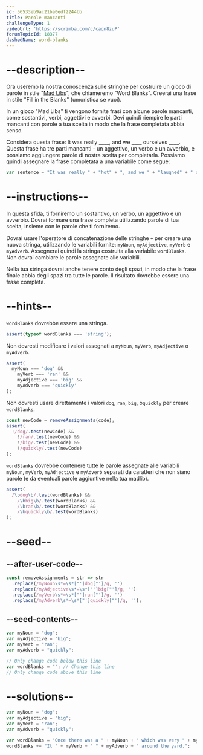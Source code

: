 ```yaml
---
id: 56533eb9ac21ba0edf2244bb
title: Parole mancanti
challengeType: 1
videoUrl: 'https://scrimba.com/c/caqn8zuP'
forumTopicId: 18377
dashedName: word-blanks
---
```


# --description--

Ora useremo la nostra conoscenza sulle stringhe per costruire un gioco di parole in stile "[Mad Libs](https://en.wikipedia.org/wiki/Mad_Libs)", che chiameremo "Word Blanks". Creerai una frase in stile "Fill in the Blanks" (umoristica se vuoi).

In un gioco "Mad Libs" ti vengono fornite frasi con alcune parole mancanti, come sostantivi, verbi, aggettivi e avverbi. Devi quindi riempire le parti mancanti con parole a tua scelta in modo che la frase completata abbia senso.

Considera questa frase: It was really **\_\_\_\_**, and we **\_\_\_\_** ourselves **\_\_\_\_**. Questa frase ha tre parti mancanti - un aggettivo, un verbo e un avverbio, e possiamo aggiungere parole di nostra scelta per completarla. Possiamo quindi assegnare la frase completata a una variabile come segue:

```js
var sentence = "It was really " + "hot" + ", and we " + "laughed" + " ourselves " + "silly" + ".";
```

# --instructions--

In questa sfida, ti forniremo un sostantivo, un verbo, un aggettivo e un avverbio. Dovrai formare una frase completa utilizzando parole di tua scelta, insieme con le parole che ti forniremo.

Dovrai usare l'operatore di concatenazione delle stringhe `+` per creare una nuova stringa, utilizzando le variabili fornite: `myNoun`, `myAdjective`, `myVerb` e `myAdverb`. Assegnerai quindi la stringa costruita alla variabile `wordBlanks`. Non dovrai cambiare le parole assegnate alle variabili.

Nella tua stringa dovrai anche tenere conto degli spazi, in modo che la frase finale abbia degli spazi tra tutte le parole. Il risultato dovrebbe essere una frase completa.

# --hints--

`wordBlanks` dovrebbe essere una stringa.

```js
assert(typeof wordBlanks === 'string');
```

Non dovresti modificare i valori assegnati a `myNoun`, `myVerb`, `myAdjective` o `myAdverb`.

```js
assert(
  myNoun === 'dog' &&
    myVerb === 'ran' &&
    myAdjective === 'big' &&
    myAdverb === 'quickly'
);
```

Non dovresti usare direttamente i valori `dog`, `ran`, `big`, o`quickly` per creare `wordBlanks`.

```js
const newCode = removeAssignments(code);
assert(
  !/dog/.test(newCode) &&
    !/ran/.test(newCode) &&
    !/big/.test(newCode) &&
    !/quickly/.test(newCode)
);
```

`wordBlanks` dovrebbe contenere tutte le parole assegnate alle variabili `myNoun`, `myVerb`, `myAdjective` e `myAdverb` separati da caratteri che non siano parole (e da eventuali parole aggiuntive nella tua madlib).

```js
assert(
  /\bdog\b/.test(wordBlanks) &&
    /\bbig\b/.test(wordBlanks) &&
    /\bran\b/.test(wordBlanks) &&
    /\bquickly\b/.test(wordBlanks)
);
```

# --seed--

## --after-user-code--

```js
const removeAssignments = str => str
  .replace(/myNoun\s*=\s*["']dog["']/g, '')
  .replace(/myAdjective\s*=\s*["']big["']/g, '')
  .replace(/myVerb\s*=\s*["']ran["']/g, '')
  .replace(/myAdverb\s*=\s*["']quickly["']/g, '');
```

## --seed-contents--

```js
var myNoun = "dog";
var myAdjective = "big";
var myVerb = "ran";
var myAdverb = "quickly";

// Only change code below this line
var wordBlanks = ""; // Change this line
// Only change code above this line
```

# --solutions--

```js
var myNoun = "dog";
var myAdjective = "big";
var myVerb = "ran";
var myAdverb = "quickly";

var wordBlanks = "Once there was a " + myNoun + " which was very " + myAdjective + ". ";
wordBlanks += "It " + myVerb + " " + myAdverb + " around the yard.";
```

